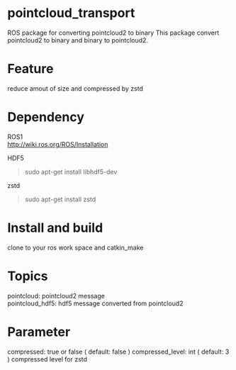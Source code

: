 # pointcloud_transport
ROS package for converting pointcloud2 to binary
This package convert pointcloud2 to binary and binary to pointcloud2.
 
# Feature
reduce amout of size and compressed by zstd

# Dependency
ROS1  
http://wiki.ros.org/ROS/Installation  
  
HDF5  
> sudo apt-get install libhdf5-dev

zstd  
> sudo apt-get install zstd

# Install and build
clone to your ros work space and catkin_make

# Topics
pointcloud: pointcloud2 message  
pointcloud_hdf5: hdf5 message converted from pointcloud2  

# Parameter
compressed: true or false ( default: false )
compressed_level: int ( default: 3 ) compressed level for zstd  
